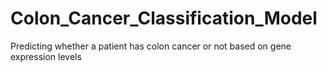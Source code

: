 # Colon_Cancer_Classification_Model
Predicting whether a patient has colon cancer or not based on gene expression levels
